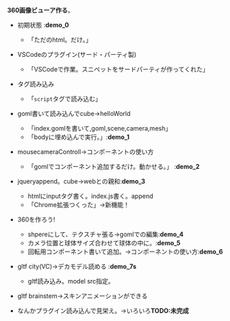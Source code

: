 
**360画像ビューア作る**。
+ 初期状態 :**demo_0**
    + 「ただのhtml。だけ。」
+ VSCodeのプラグイン(サード・パーティ製)
    + 「VSCodeで作業。スニペットをサードパーティが作ってくれた」
+ タグ読み込み
    + 「`script`タグで読み込む」
+ goml書いて読み込んでcube->helloWorld
    + 「index.gomlを書いて,goml,scene,camera,mesh」
    + 「bodyに埋め込んで実行。」:**demo_1**
+ mousecameraControll->コンポーネントの使い方
    + 「gomlでコンポーネント追加するだけ。動かせる。」 :**demo_2**
+ jqueryappend。cube->webとの親和:**demo_3**
    + htmlにinputタグ書く。index.js書く。append
    + 「Chrome拡張つくった」->新機能！

+ 360を作ろう!
    + shpereにして、テクスチャ張る->gomlでの編集:**demo_4**
    + カメラ位置と球体サイズ合わせて球体の中に。:**demo_5**
    + 回転用コンポーネント書いて追加。->コンポーネントの使い方:**demo_6**

+ gltf city(VC)->デカモデル読める :**demo_7s**
    + gltf読み込み。model src指定。
+ gltf brainstem->スキンアニメーションができる


+ なんかプラグイン読み込んで見栄え。->いろいろ**TODO:未完成**
